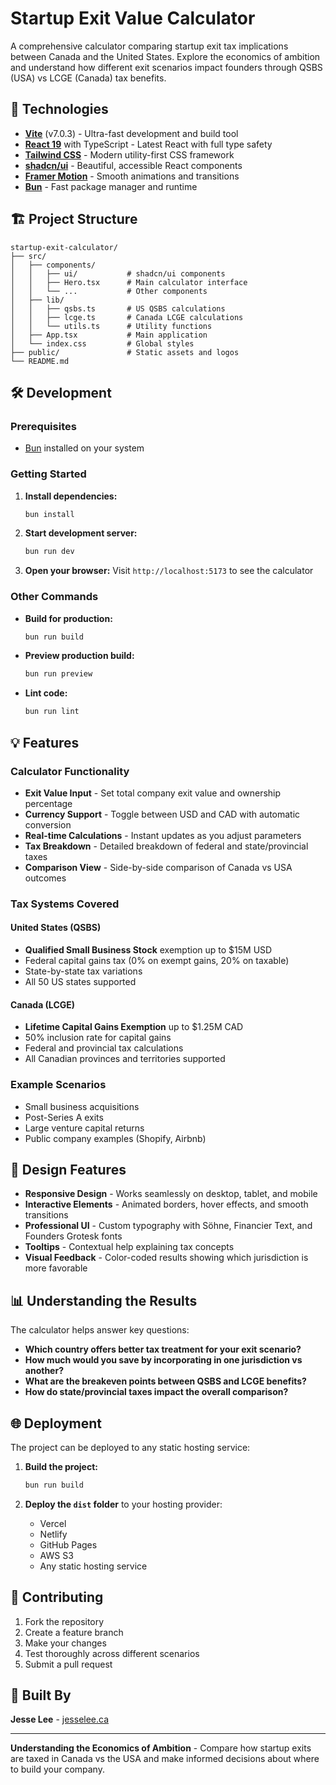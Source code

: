 # Startup Exit Value Calculator

A comprehensive calculator comparing startup exit tax implications between Canada and the United States. Explore the economics of ambition and understand how different exit scenarios impact founders through QSBS (USA) vs LCGE (Canada) tax benefits.

## 🚀 Technologies

- **[Vite](https://vitejs.dev/)** (v7.0.3) - Ultra-fast development and build tool
- **[React 19](https://react.dev/)** with TypeScript - Latest React with full type safety
- **[Tailwind CSS](https://tailwindcss.com/)** - Modern utility-first CSS framework
- **[shadcn/ui](https://ui.shadcn.com/)** - Beautiful, accessible React components
- **[Framer Motion](https://www.framer.com/motion/)** - Smooth animations and transitions
- **[Bun](https://bun.sh/)** - Fast package manager and runtime

## 🏗️ Project Structure

```
startup-exit-calculator/
├── src/
│   ├── components/
│   │   ├── ui/           # shadcn/ui components
│   │   ├── Hero.tsx      # Main calculator interface
│   │   └── ...           # Other components
│   ├── lib/
│   │   ├── qsbs.ts       # US QSBS calculations
│   │   ├── lcge.ts       # Canada LCGE calculations
│   │   └── utils.ts      # Utility functions
│   ├── App.tsx           # Main application
│   └── index.css         # Global styles
├── public/               # Static assets and logos
└── README.md
```

## 🛠️ Development

### Prerequisites

- [Bun](https://bun.sh/) installed on your system

### Getting Started

1. **Install dependencies:**
   ```bash
   bun install
   ```

2. **Start development server:**
   ```bash
   bun run dev
   ```

3. **Open your browser:**
   Visit `http://localhost:5173` to see the calculator

### Other Commands

- **Build for production:**
   ```bash
   bun run build
   ```

- **Preview production build:**
   ```bash
   bun run preview
   ```

- **Lint code:**
   ```bash
   bun run lint
   ```

## 💡 Features

### Calculator Functionality

- **Exit Value Input** - Set total company exit value and ownership percentage
- **Currency Support** - Toggle between USD and CAD with automatic conversion
- **Real-time Calculations** - Instant updates as you adjust parameters
- **Tax Breakdown** - Detailed breakdown of federal and state/provincial taxes
- **Comparison View** - Side-by-side comparison of Canada vs USA outcomes

### Tax Systems Covered

#### United States (QSBS)
- **Qualified Small Business Stock** exemption up to $15M USD
- Federal capital gains tax (0% on exempt gains, 20% on taxable)
- State-by-state tax variations
- All 50 US states supported

#### Canada (LCGE)
- **Lifetime Capital Gains Exemption** up to $1.25M CAD
- 50% inclusion rate for capital gains
- Federal and provincial tax calculations
- All Canadian provinces and territories supported

### Example Scenarios

- Small business acquisitions
- Post-Series A exits
- Large venture capital returns
- Public company examples (Shopify, Airbnb)

## 🎨 Design Features

- **Responsive Design** - Works seamlessly on desktop, tablet, and mobile
- **Interactive Elements** - Animated borders, hover effects, and smooth transitions
- **Professional UI** - Custom typography with Söhne, Financier Text, and Founders Grotesk fonts
- **Tooltips** - Contextual help explaining tax concepts
- **Visual Feedback** - Color-coded results showing which jurisdiction is more favorable

## 📊 Understanding the Results

The calculator helps answer key questions:

- **Which country offers better tax treatment for your exit scenario?**
- **How much would you save by incorporating in one jurisdiction vs another?**
- **What are the breakeven points between QSBS and LCGE benefits?**
- **How do state/provincial taxes impact the overall comparison?**

## 🌐 Deployment

The project can be deployed to any static hosting service:

1. **Build the project:**
   ```bash
   bun run build
   ```

2. **Deploy the `dist` folder** to your hosting provider:
   - Vercel
   - Netlify
   - GitHub Pages
   - AWS S3
   - Any static hosting service

## 🤝 Contributing

1. Fork the repository
2. Create a feature branch
3. Make your changes
4. Test thoroughly across different scenarios
5. Submit a pull request

## 📧 Built By

**Jesse Lee** - [jesselee.ca](https://jesselee.ca)

---

**Understanding the Economics of Ambition** - Compare how startup exits are taxed in Canada vs the USA and make informed decisions about where to build your company.
